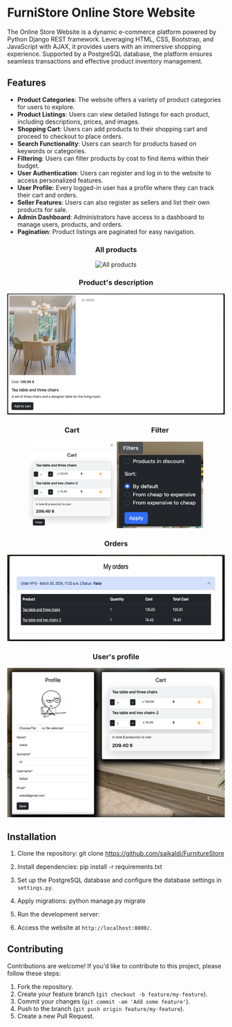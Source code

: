 # FurniStore Online Store Website

The Online Store Website is a dynamic e-commerce platform powered by Python Django REST framework. Leveraging HTML, CSS, Bootstrap, and JavaScript with AJAX, it provides users with an immersive shopping experience. Supported by a PostgreSQL database, the platform ensures seamless transactions and effective product inventory management. 

## Features

- **Product Categories**: The website offers a variety of product categories for users to explore.
- **Product Listings**: Users can view detailed listings for each product, including descriptions, prices, and images.
- **Shopping Cart**: Users can add products to their shopping cart and proceed to checkout to place orders.
- **Search Functionality**: Users can search for products based on keywords or categories.
- **Filtering**: Users can filter products by cost to find items within their budget.
- **User Authentication**: Users can register and log in to the website to access personalized features.
- **User Profile:** Every logged-in user has a profile where they can track their cart and orders.
- **Seller Features**: Users can also register as sellers and list their own products for sale.
- **Admin Dashboard**: Administrators have access to a dashboard to manage users, products, and orders.
- **Pagination**: Product listings are paginated for easy navigation.



<div style="text-align: center;">
    <h3>All products</h3>
    <img src="images/store.png" alt="All products">
    <h3>Product's description</h3>
    <img src="images/description.png" alt="Product's description">
    <div style="display: inline-block; text-align: center;">
        <h3>Cart</h3>
        <img src="images/cart.png" alt="Cart" width="200" height="200">
    </div>
    <div style="display: inline-block; text-align: center;">
        <h3>Filter</h3>
        <img src="images/filter.png" alt="Filtering function" width="200" height="200">
    </div>
    <h3>Orders</h3>
    <img src="images/orders.png" alt="Orders" width="700" height="200">
    <h3>User's profile</h3>
    <img src="images/profile.png" alt="Profile of user">
</div>




## Installation

1. Clone the repository:
    git clone https://github.com/saikaldi/FurnitureStore

2. Install dependencies:
    pip install -r requirements.txt

3. Set up the PostgreSQL database and configure the database settings in `settings.py`.
4. Apply migrations:
    python manage.py migrate

5. Run the development server:
6. Access the website at `http://localhost:8000/`.

## Contributing

Contributions are welcome! If you'd like to contribute to this project, please follow these steps:

1. Fork the repository.
2. Create your feature branch (`git checkout -b feature/my-feature`).
3. Commit your changes (`git commit -am 'Add some feature'`).
4. Push to the branch (`git push origin feature/my-feature`).
5. Create a new Pull Request.

